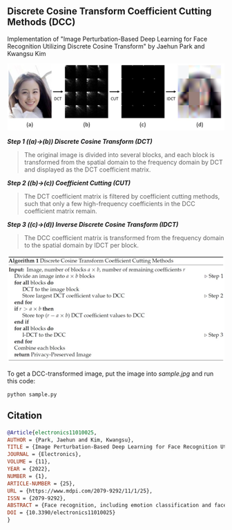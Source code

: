 ## Discrete Cosine Transform Coefficient Cutting Methods (DCC) 
Implementation of "Image Perturbation-Based Deep Learning for Face Recognition Utilizing Discrete Cosine Transform" by Jaehun Park and Kwangsu Kim

![](figures/overview.jpg)

***Step 1 ((a)->(b)) Discrete Cosine Transform (DCT)***
>The original image is divided into several blocks, and each block is transformed from the spatial domain to the frequency domain by DCT and displayed as the DCT coefficient matrix.

***Step 2 ((b)->(c)) Coefficient Cutting (CUT)***
>The DCT coefficient matrix is filtered by coefficient cutting methods, such that only a few high-frequency coefficients in the DCC coefficient matrix remain.

***Step 3 ((c)->(d)) Inverse Discrete Cosine Transform (IDCT)***
>The DCC coefficient matrix is transformed from the frequency domain to the spatial domain by IDCT per block. 

![](figures/algorithm.jpg)

To get a DCC-transformed image, put the image into *sample.jpg* and run this code:

    python sample.py
    
## Citation

```bibtex
@Article{electronics11010025,
AUTHOR = {Park, Jaehun and Kim, Kwangsu},
TITLE = {Image Perturbation-Based Deep Learning for Face Recognition Utilizing Discrete Cosine Transform},
JOURNAL = {Electronics},
VOLUME = {11},
YEAR = {2022},
NUMBER = {1},
ARTICLE-NUMBER = {25},
URL = {https://www.mdpi.com/2079-9292/11/1/25},
ISSN = {2079-9292},
ABSTRACT = {Face recognition, including emotion classification and face attribute classification, has seen tremendous progress during the last decade owing to the use of deep learning. Large-scale data collected from numerous users have been the driving force in this growth. However, face images containing the identities of the owner can potentially cause severe privacy leakage if linked to other sensitive biometric information. The novel discrete cosine transform (DCT) coefficient cutting method (DCC) proposed in this study combines DCT and pixelization to protect the privacy of the image. However, privacy is subjective, and it is not guaranteed that the transformed image will preserve privacy. To overcome this, a user study was conducted on whether DCC really preserves privacy. To this end, convolutional neural networks were trained for face recognition and face attribute classification tasks. Our survey and experiments demonstrate that a face recognition deep learning model can be trained with images that most people think preserve privacy at a manageable cost in classification accuracy.},
DOI = {10.3390/electronics11010025}
}
```
